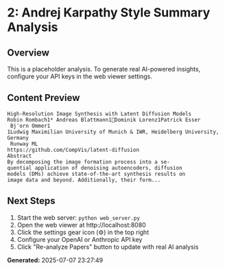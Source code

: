 
# 2: Andrej Karpathy Style Summary Analysis

## Overview
This is a placeholder analysis. To generate real AI-powered insights, configure your API keys in the web viewer settings.

## Content Preview
```
High-Resolution Image Synthesis with Latent Diffusion Models
Robin Rombach1* Andreas Blattmann1Dominik Lorenz1Patrick Esser
 Bj¨orn Ommer1
1Ludwig Maximilian University of Munich & IWR, Heidelberg University, Germany
 Runway ML
https://github.com/CompVis/latent-diffusion
Abstract
By decomposing the image formation process into a se-
quential application of denoising autoencoders, diffusion
models (DMs) achieve state-of-the-art synthesis results on
image data and beyond. Additionally, their form...
```

## Next Steps
1. Start the web server: `python web_server.py`
2. Open the web viewer at http://localhost:8080
3. Click the settings gear icon (⚙️) in the top right
4. Configure your OpenAI or Anthropic API key
5. Click "Re-analyze Papers" button to update with real AI analysis

**Generated:** 2025-07-07 23:27:49
        